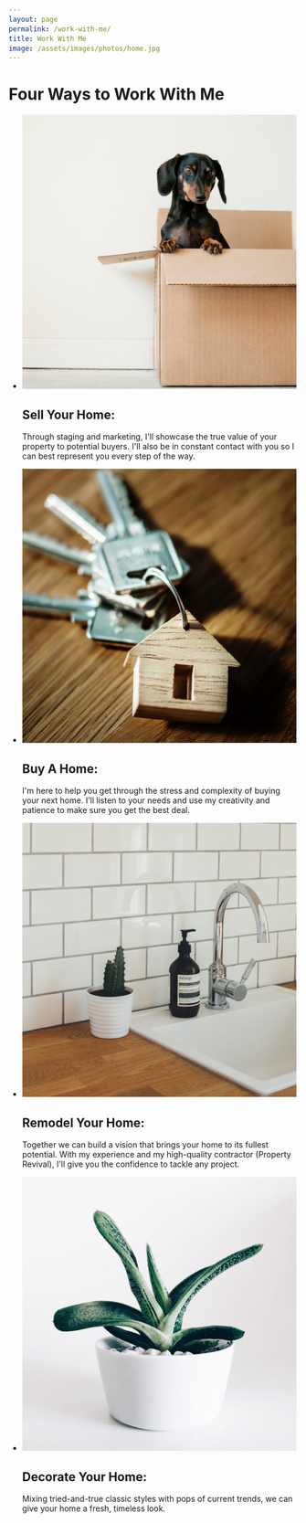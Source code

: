 ```yaml
---
layout: page
permalink: /work-with-me/
title: Work With Me
image: /assets/images/photos/home.jpg
---
```


# Four Ways to Work With Me

<ul class="service-list">
  <li class="service-list__item">
    <div class="item-photo">
      <img src="/assets/images/demo/sell-your-home.jpg">
    </div>
    <div class="item-description">
      <h2>Sell Your Home:</h2>
      <p>Through staging and marketing, I'll showcase the true value of your property to potential buyers. I'll also be in constant contact with you so I can best represent you every step of the way.</p>
    </div>
  </li>
  <li class="service-list__item">
    <div class="item-photo">
      <img src="/assets/images/demo/buy-a-home.jpg">
    </div>
    <div class="item-description">
      <h2>Buy A Home:</h2>
      <p>I'm here to help you get through the stress and complexity of buying your next home. I'll listen to your needs and use my creativity and patience to make sure you get the best deal.</p>
    </div>
  </li>
  <li class="service-list__item">
    <div class="item-photo">
      <img src="/assets/images/demo/remodel-your-home.jpg">
    </div>
    <div class="item-description">
      <h2>Remodel Your Home:</h2>
      <p>Together we can build a vision that brings your home to its fullest potential. With my experience and my high-quality contractor (Property Revival), I'll give you the confidence to tackle any project.</p>
    </div>
  </li>
  <li class="service-list__item">
    <div class="item-photo">
      <img src="/assets/images/demo/decorate-your-home.jpg">
    </div>
    <div class="item-description">
      <h2>Decorate Your Home:</h2>
      <p>Mixing tried-and-true classic styles with pops of current trends, we can give your home a fresh, timeless look.</p>
    </div>
  </li>
</ul>
